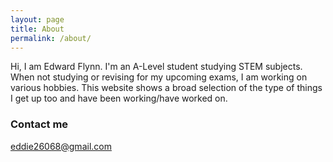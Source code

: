 ```yaml
---
layout: page
title: About
permalink: /about/
---
```


Hi, I am Edward Flynn. I'm an A-Level student studying STEM subjects. When not studying or revising for my upcoming exams, I am working on various hobbies. This website shows a broad selection of the type of things I get up too and have been working/have worked on.

### Contact me

[eddie26068@gmail.com](mailto:eddie26068@gmail.com)

